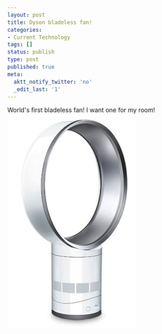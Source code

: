 ```yaml
---
layout: post
title: Dyson bladeless fan!
categories:
- Current Technology
tags: []
status: publish
type: post
published: true
meta:
  aktt_notify_twitter: 'no'
  _edit_last: '1'
---
```

World's first bladeless fan! I want one for my room! ![](/img/Screen-shot-2009-10-20-at-PM-10.47.21.jpg)
